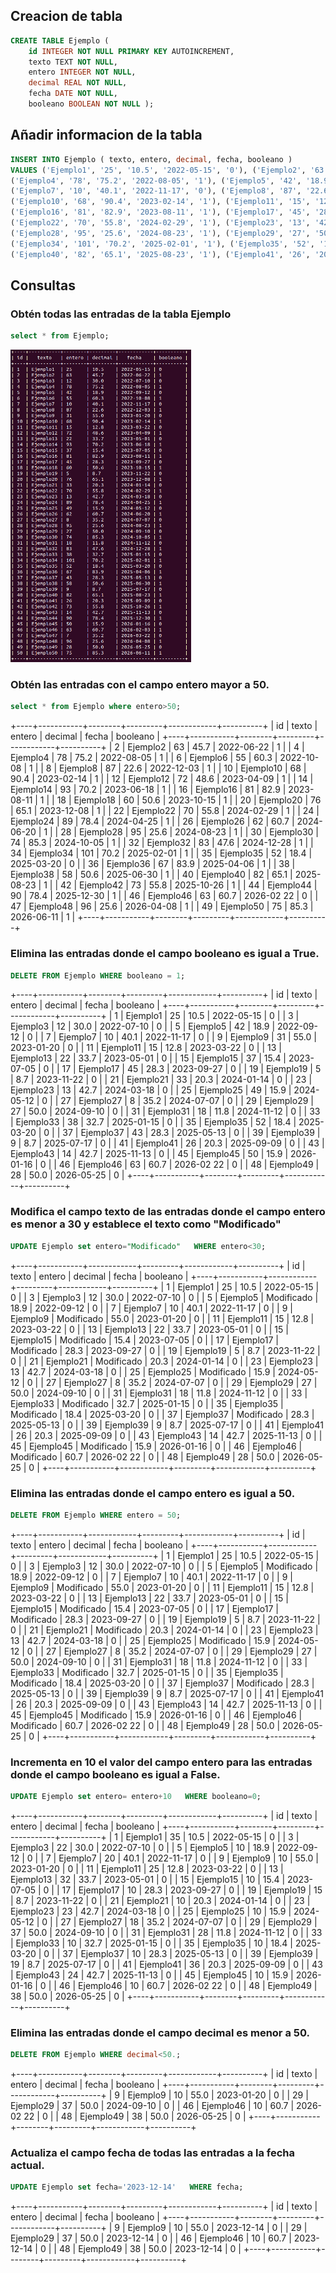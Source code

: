 
## Creacion de tabla

```sql
CREATE TABLE Ejemplo (
    id INTEGER NOT NULL PRIMARY KEY AUTOINCREMENT,
    texto TEXT NOT NULL,
    entero INTEGER NOT NULL,
    decimal REAL NOT NULL,
    fecha DATE NOT NULL,
    booleano BOOLEAN NOT NULL );
```

## Añadir informacion de la tabla
```sql
INSERT INTO Ejemplo ( texto, entero, decimal, fecha, booleano )
VALUES ('Ejemplo1', '25', '10.5', '2022-05-15', '0'), ('Ejemplo2', '63', '45.7', '2022-06-22', '1'), ('Ejemplo3', '12', '30.0', '2022-07-10', '0'),
('Ejemplo4', '78', '75.2', '2022-08-05', '1'), ('Ejemplo5', '42', '18.9', '2022-09-12', '0'), ('Ejemplo6', '55', '60.3', '2022-10-08', '1'),
('Ejemplo7', '10', '40.1', '2022-11-17', '0'), ('Ejemplo8', '87', '22.6', '2022-12-03', '1'), ('Ejemplo9', '31', '55.0', '2023-01-20', '0'), 
('Ejemplo10', '68', '90.4', '2023-02-14', '1'), ('Ejemplo11', '15', '12.8', '2023-03-22', '0'), ('Ejemplo12', '72', '48.6' ,'2023-04-09', '1'), ('Ejemplo13', '22', '33.7', '2023-05-01', '0'), ('Ejemplo14', '93', '70.2', '2023-06-18', '1'), ('Ejemplo15', '37', '15.4', '2023-07-05', '0'),
('Ejemplo16', '81', '82.9', '2023-08-11', '1'), ('Ejemplo17', '45', '28.3', '2023-09-27', '0'), ('Ejemplo18', '60', '50.6', '2023-10-15', '1'), ('Ejemplo19', '5', '8.7', '2023-11-22', '0'), ('Ejemplo20', '76', '65.1', '2023-12-08', '1'), ('Ejemplo21', '33', '20.3', '2024-01-14', '0'),
('Ejemplo22', '70', '55.8', '2024-02-29', '1'), ('Ejemplo23', '13', '42.7', '2024-03-18', '0'), ('Ejemplo24', '89', '78.4', '2024-04-25', '1'), ('Ejemplo25', '49', '15.9', '2024-05-12', '0'), ('Ejemplo26', '62', '60.7', '2024-06-20', '1'), ('Ejemplo27', '8', '35.2', '2024-07-07', '0'),
('Ejemplo28', '95', '25.6', '2024-08-23', '1'), ('Ejemplo29', '27', '50.0', '2024-09-10', '0'), ('Ejemplo30', '74', '85.3', '2024-10-05', '1'), ('Ejemplo31', '18', '11.8', '2024-11-12', '0'), ('Ejemplo32', '83', '47.6', '2024-12-28', '1'), ('Ejemplo33', '38', '32.7', '2025-01-15', '0'),
('Ejemplo34', '101', '70.2', '2025-02-01', '1'), ('Ejemplo35', '52', '18.4', '2025-03-20', '0'), ('Ejemplo36', '67', '83.9', '2025-04-06', '1'), ('Ejemplo37', '43', '28.3', '2025-05-13', '0'), ('Ejemplo38', '58', '50.6', '2025-06-30', '1'), ('Ejemplo39', '9', '8.7', '2025-07-17', '0'),
('Ejemplo40', '82', '65.1', '2025-08-23', '1'), ('Ejemplo41', '26', '20.3', '2025-09-09', '0'), ('Ejemplo42', '73', '55.8', '2025-10-26', '1'), ('Ejemplo43', '14', '42.7', '2025-11-13', '0'), ('Ejemplo44', '90', '78.4', '2025-12-30', '1'), ('Ejemplo45', '50', '15.9', '2026-01-16', '0'),('Ejemplo46', '63', '60.7', '2026-02 22', '0'), ('Ejemplo48', '96', '25.6', '2026-04-08', '1'), ('Ejemplo49', '28', '50.0', '2026-05-25', '0'), ('Ejemplo50', '75', '85.3', '2026-06-11', '1');
```

## Consultas

### Obtén todas las entradas de la tabla Ejemplo

```sql
select * from Ejemplo;
```
<img src="imagenes/tabla1.png" height=500px>

### Obtén las entradas con el campo entero mayor a 50.

```sql
select * from Ejemplo where entero>50;
```
+----+-----------+--------+---------+------------+----------+
| id |   texto   | entero | decimal |   fecha    | booleano |
+----+-----------+--------+---------+------------+----------+
| 2  | Ejemplo2  | 63     | 45.7    | 2022-06-22 | 1        |
| 4  | Ejemplo4  | 78     | 75.2    | 2022-08-05 | 1        |
| 6  | Ejemplo6  | 55     | 60.3    | 2022-10-08 | 1        |
| 8  | Ejemplo8  | 87     | 22.6    | 2022-12-03 | 1        |
| 10 | Ejemplo10 | 68     | 90.4    | 2023-02-14 | 1        |
| 12 | Ejemplo12 | 72     | 48.6    | 2023-04-09 | 1        |
| 14 | Ejemplo14 | 93     | 70.2    | 2023-06-18 | 1        |
| 16 | Ejemplo16 | 81     | 82.9    | 2023-08-11 | 1        |
| 18 | Ejemplo18 | 60     | 50.6    | 2023-10-15 | 1        |
| 20 | Ejemplo20 | 76     | 65.1    | 2023-12-08 | 1        |
| 22 | Ejemplo22 | 70     | 55.8    | 2024-02-29 | 1        |
| 24 | Ejemplo24 | 89     | 78.4    | 2024-04-25 | 1        |
| 26 | Ejemplo26 | 62     | 60.7    | 2024-06-20 | 1        |
| 28 | Ejemplo28 | 95     | 25.6    | 2024-08-23 | 1        |
| 30 | Ejemplo30 | 74     | 85.3    | 2024-10-05 | 1        |
| 32 | Ejemplo32 | 83     | 47.6    | 2024-12-28 | 1        |
| 34 | Ejemplo34 | 101    | 70.2    | 2025-02-01 | 1        |
| 35 | Ejemplo35 | 52     | 18.4    | 2025-03-20 | 0        |
| 36 | Ejemplo36 | 67     | 83.9    | 2025-04-06 | 1        |
| 38 | Ejemplo38 | 58     | 50.6    | 2025-06-30 | 1        |
| 40 | Ejemplo40 | 82     | 65.1    | 2025-08-23 | 1        |
| 42 | Ejemplo42 | 73     | 55.8    | 2025-10-26 | 1        |
| 44 | Ejemplo44 | 90     | 78.4    | 2025-12-30 | 1        |
| 46 | Ejemplo46 | 63     | 60.7    | 2026-02 22 | 0        |
| 47 | Ejemplo48 | 96     | 25.6    | 2026-04-08 | 1        |
| 49 | Ejemplo50 | 75     | 85.3    | 2026-06-11 | 1        |
+----+-----------+--------+---------+------------+----------+


### Elimina las entradas donde el campo booleano es igual a True.

```sql
DELETE FROM Ejemplo WHERE booleano = 1;
```
+----+-----------+--------+---------+------------+----------+
| id |   texto   | entero | decimal |   fecha    | booleano |
+----+-----------+--------+---------+------------+----------+
| 1  | Ejemplo1  | 25     | 10.5    | 2022-05-15 | 0        |
| 3  | Ejemplo3  | 12     | 30.0    | 2022-07-10 | 0        |
| 5  | Ejemplo5  | 42     | 18.9    | 2022-09-12 | 0        |
| 7  | Ejemplo7  | 10     | 40.1    | 2022-11-17 | 0        |
| 9  | Ejemplo9  | 31     | 55.0    | 2023-01-20 | 0        |
| 11 | Ejemplo11 | 15     | 12.8    | 2023-03-22 | 0        |
| 13 | Ejemplo13 | 22     | 33.7    | 2023-05-01 | 0        |
| 15 | Ejemplo15 | 37     | 15.4    | 2023-07-05 | 0        |
| 17 | Ejemplo17 | 45     | 28.3    | 2023-09-27 | 0        |
| 19 | Ejemplo19 | 5      | 8.7     | 2023-11-22 | 0        |
| 21 | Ejemplo21 | 33     | 20.3    | 2024-01-14 | 0        |
| 23 | Ejemplo23 | 13     | 42.7    | 2024-03-18 | 0        |
| 25 | Ejemplo25 | 49     | 15.9    | 2024-05-12 | 0        |
| 27 | Ejemplo27 | 8      | 35.2    | 2024-07-07 | 0        |
| 29 | Ejemplo29 | 27     | 50.0    | 2024-09-10 | 0        |
| 31 | Ejemplo31 | 18     | 11.8    | 2024-11-12 | 0        |
| 33 | Ejemplo33 | 38     | 32.7    | 2025-01-15 | 0        |
| 35 | Ejemplo35 | 52     | 18.4    | 2025-03-20 | 0        |
| 37 | Ejemplo37 | 43     | 28.3    | 2025-05-13 | 0        |
| 39 | Ejemplo39 | 9      | 8.7     | 2025-07-17 | 0        |
| 41 | Ejemplo41 | 26     | 20.3    | 2025-09-09 | 0        |
| 43 | Ejemplo43 | 14     | 42.7    | 2025-11-13 | 0        |
| 45 | Ejemplo45 | 50     | 15.9    | 2026-01-16 | 0        |
| 46 | Ejemplo46 | 63     | 60.7    | 2026-02 22 | 0        |
| 48 | Ejemplo49 | 28     | 50.0    | 2026-05-25 | 0        |
+----+-----------+--------+---------+------------+----------+

### Modifica el campo texto de las entradas donde el campo entero es menor a 30 y establece el texto como "Modificado" 

```sql
UPDATE Ejemplo set entero="Modificado"   WHERE entero<30; 
```
+----+-----------+------------+---------+------------+----------+
| id |   texto   |   entero   | decimal |   fecha    | booleano |
+----+-----------+------------+---------+------------+----------+
| 1  | Ejemplo1  | 25         | 10.5    | 2022-05-15 | 0        |
| 3  | Ejemplo3  | 12         | 30.0    | 2022-07-10 | 0        |
| 5  | Ejemplo5  | Modificado | 18.9    | 2022-09-12 | 0        |
| 7  | Ejemplo7  | 10         | 40.1    | 2022-11-17 | 0        |
| 9  | Ejemplo9  | Modificado | 55.0    | 2023-01-20 | 0        |
| 11 | Ejemplo11 | 15         | 12.8    | 2023-03-22 | 0        |
| 13 | Ejemplo13 | 22         | 33.7    | 2023-05-01 | 0        |
| 15 | Ejemplo15 | Modificado | 15.4    | 2023-07-05 | 0        |
| 17 | Ejemplo17 | Modificado | 28.3    | 2023-09-27 | 0        |
| 19 | Ejemplo19 | 5          | 8.7     | 2023-11-22 | 0        |
| 21 | Ejemplo21 | Modificado | 20.3    | 2024-01-14 | 0        |
| 23 | Ejemplo23 | 13         | 42.7    | 2024-03-18 | 0        |
| 25 | Ejemplo25 | Modificado | 15.9    | 2024-05-12 | 0        |
| 27 | Ejemplo27 | 8          | 35.2    | 2024-07-07 | 0        |
| 29 | Ejemplo29 | 27         | 50.0    | 2024-09-10 | 0        |
| 31 | Ejemplo31 | 18         | 11.8    | 2024-11-12 | 0        |
| 33 | Ejemplo33 | Modificado | 32.7    | 2025-01-15 | 0        |
| 35 | Ejemplo35 | Modificado | 18.4    | 2025-03-20 | 0        |
| 37 | Ejemplo37 | Modificado | 28.3    | 2025-05-13 | 0        |
| 39 | Ejemplo39 | 9          | 8.7     | 2025-07-17 | 0        |
| 41 | Ejemplo41 | 26         | 20.3    | 2025-09-09 | 0        |
| 43 | Ejemplo43 | 14         | 42.7    | 2025-11-13 | 0        |
| 45 | Ejemplo45 | Modificado | 15.9    | 2026-01-16 | 0        |
| 46 | Ejemplo46 | Modificado | 60.7    | 2026-02 22 | 0        |
| 48 | Ejemplo49 | 28         | 50.0    | 2026-05-25 | 0        |
+----+-----------+------------+---------+------------+----------+

### Elimina las entradas donde el campo entero es igual a 50.

```sql
DELETE FROM Ejemplo WHERE entero = 50;
```
+----+-----------+------------+---------+------------+----------+
| id |   texto   |   entero   | decimal |   fecha    | booleano |
+----+-----------+------------+---------+------------+----------+
| 1  | Ejemplo1  | 25         | 10.5    | 2022-05-15 | 0        |
| 3  | Ejemplo3  | 12         | 30.0    | 2022-07-10 | 0        |
| 5  | Ejemplo5  | Modificado | 18.9    | 2022-09-12 | 0        |
| 7  | Ejemplo7  | 10         | 40.1    | 2022-11-17 | 0        |
| 9  | Ejemplo9  | Modificado | 55.0    | 2023-01-20 | 0        |
| 11 | Ejemplo11 | 15         | 12.8    | 2023-03-22 | 0        |
| 13 | Ejemplo13 | 22         | 33.7    | 2023-05-01 | 0        |
| 15 | Ejemplo15 | Modificado | 15.4    | 2023-07-05 | 0        |
| 17 | Ejemplo17 | Modificado | 28.3    | 2023-09-27 | 0        |
| 19 | Ejemplo19 | 5          | 8.7     | 2023-11-22 | 0        |
| 21 | Ejemplo21 | Modificado | 20.3    | 2024-01-14 | 0        |
| 23 | Ejemplo23 | 13         | 42.7    | 2024-03-18 | 0        |
| 25 | Ejemplo25 | Modificado | 15.9    | 2024-05-12 | 0        |
| 27 | Ejemplo27 | 8          | 35.2    | 2024-07-07 | 0        |
| 29 | Ejemplo29 | 27         | 50.0    | 2024-09-10 | 0        |
| 31 | Ejemplo31 | 18         | 11.8    | 2024-11-12 | 0        |
| 33 | Ejemplo33 | Modificado | 32.7    | 2025-01-15 | 0        |
| 35 | Ejemplo35 | Modificado | 18.4    | 2025-03-20 | 0        |
| 37 | Ejemplo37 | Modificado | 28.3    | 2025-05-13 | 0        |
| 39 | Ejemplo39 | 9          | 8.7     | 2025-07-17 | 0        |
| 41 | Ejemplo41 | 26         | 20.3    | 2025-09-09 | 0        |
| 43 | Ejemplo43 | 14         | 42.7    | 2025-11-13 | 0        |
| 45 | Ejemplo45 | Modificado | 15.9    | 2026-01-16 | 0        |
| 46 | Ejemplo46 | Modificado | 60.7    | 2026-02 22 | 0        |
| 48 | Ejemplo49 | 28         | 50.0    | 2026-05-25 | 0        |
+----+-----------+------------+---------+------------+----------+


### Incrementa en 10 el valor del campo entero para las entradas donde el campo booleano es igual a False.

```sql
UPDATE Ejemplo set entero= entero+10   WHERE booleano=0; 
```
+----+-----------+--------+---------+------------+----------+
| id |   texto   | entero | decimal |   fecha    | booleano |
+----+-----------+--------+---------+------------+----------+
| 1  | Ejemplo1  | 35     | 10.5    | 2022-05-15 | 0        |
| 3  | Ejemplo3  | 22     | 30.0    | 2022-07-10 | 0        |
| 5  | Ejemplo5  | 10     | 18.9    | 2022-09-12 | 0        |
| 7  | Ejemplo7  | 20     | 40.1    | 2022-11-17 | 0        |
| 9  | Ejemplo9  | 10     | 55.0    | 2023-01-20 | 0        |
| 11 | Ejemplo11 | 25     | 12.8    | 2023-03-22 | 0        |
| 13 | Ejemplo13 | 32     | 33.7    | 2023-05-01 | 0        |
| 15 | Ejemplo15 | 10     | 15.4    | 2023-07-05 | 0        |
| 17 | Ejemplo17 | 10     | 28.3    | 2023-09-27 | 0        |
| 19 | Ejemplo19 | 15     | 8.7     | 2023-11-22 | 0        |
| 21 | Ejemplo21 | 10     | 20.3    | 2024-01-14 | 0        |
| 23 | Ejemplo23 | 23     | 42.7    | 2024-03-18 | 0        |
| 25 | Ejemplo25 | 10     | 15.9    | 2024-05-12 | 0        |
| 27 | Ejemplo27 | 18     | 35.2    | 2024-07-07 | 0        |
| 29 | Ejemplo29 | 37     | 50.0    | 2024-09-10 | 0        |
| 31 | Ejemplo31 | 28     | 11.8    | 2024-11-12 | 0        |
| 33 | Ejemplo33 | 10     | 32.7    | 2025-01-15 | 0        |
| 35 | Ejemplo35 | 10     | 18.4    | 2025-03-20 | 0        |
| 37 | Ejemplo37 | 10     | 28.3    | 2025-05-13 | 0        |
| 39 | Ejemplo39 | 19     | 8.7     | 2025-07-17 | 0        |
| 41 | Ejemplo41 | 36     | 20.3    | 2025-09-09 | 0        |
| 43 | Ejemplo43 | 24     | 42.7    | 2025-11-13 | 0        |
| 45 | Ejemplo45 | 10     | 15.9    | 2026-01-16 | 0        |
| 46 | Ejemplo46 | 10     | 60.7    | 2026-02 22 | 0        |
| 48 | Ejemplo49 | 38     | 50.0    | 2026-05-25 | 0        |
+----+-----------+--------+---------+------------+----------+

### Elimina las entradas donde el campo decimal es menor a 50.

```sql
DELETE FROM Ejemplo WHERE decimal<50.;
```
+----+-----------+--------+---------+------------+----------+
| id |   texto   | entero | decimal |   fecha    | booleano |
+----+-----------+--------+---------+------------+----------+
| 9  | Ejemplo9  | 10     | 55.0    | 2023-01-20 | 0        |
| 29 | Ejemplo29 | 37     | 50.0    | 2024-09-10 | 0        |
| 46 | Ejemplo46 | 10     | 60.7    | 2026-02 22 | 0        |
| 48 | Ejemplo49 | 38     | 50.0    | 2026-05-25 | 0        |
+----+-----------+--------+---------+------------+----------+


### Actualiza el campo fecha de todas las entradas a la fecha actual.

```sql
UPDATE Ejemplo set fecha='2023-12-14'   WHERE fecha;
```
+----+-----------+--------+---------+------------+----------+
| id |   texto   | entero | decimal |   fecha    | booleano |
+----+-----------+--------+---------+------------+----------+
| 9  | Ejemplo9  | 10     | 55.0    | 2023-12-14 | 0        |
| 29 | Ejemplo29 | 37     | 50.0    | 2023-12-14 | 0        |
| 46 | Ejemplo46 | 10     | 60.7    | 2023-12-14 | 0        |
| 48 | Ejemplo49 | 38     | 50.0    | 2023-12-14 | 0        |
+----+-----------+--------+---------+------------+----------+